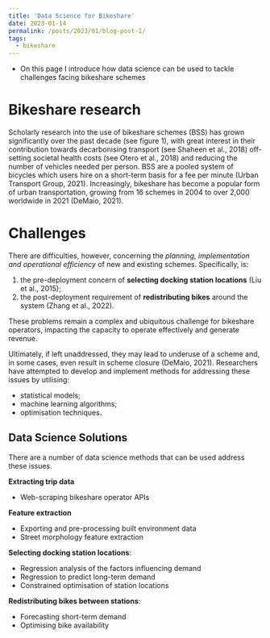 ```yaml
---
title: 'Data Science for Bikeshare'
date: 2023-01-14
permalink: /posts/2023/01/blog-post-1/
tags:
  - bikeshare
---
```

- On this page I introduce how data science can be used to tackle challenges facing bikeshare schemes 

Bikeshare research
===
Scholarly research into the use of bikeshare schemes (BSS) has grown significantly over the past decade (see figure 1), with great interest in their contribution towards decarbonising transport (see Shaheen et al., 2018) off-setting societal health costs (see Otero et al., 2018) and reducing the number of vehicles needed per person. BSS are a pooled system of bicycles which users hire on a short-term basis for a fee per minute (Urban Transport Group, 2021). Increasingly, bikeshare has become a popular form of urban transportation, growing from 16 schemes in 2004 to over 2,000 worldwide in 2021 (DeMaio, 2021). 

Challenges
===
There are difficulties, however, concerning the _planning, implementation and operational efficiency_ of new and existing schemes. Specifically, is: 
1. the pre-deployment concern of **selecting docking station locations** (Liu et al., 2015);
2. the post-deployment requirement of **redistributing bikes** around the system (Zhang et al., 2022).

These problems remain a complex and ubiquitous challenge for bikeshare operators, impacting the capacity to operate effectively and generate revenue. 

Ultimately, if left unaddressed, they may lead to underuse of a scheme and, in some cases, even result in scheme closure (DeMaio, 2021). Researchers have attempted to develop and implement methods for addressing these issues by utilising: 
- statistical models;
- machine learning algorithms;
- optimisation techniques. 

Data Science Solutions
---
There are a number of data science methods that can be used address these issues.

**Extracting trip data**
- Web-scraping bikeshare operator APIs

**Feature extraction**
- Exporting and pre-processing built environment data
- Street morphology feature extraction

**Selecting docking station locations**:
- Regression analysis of the factors influencing demand
- Regression to predict long-term demand
- Constrained optimisation of station locations

**Redistributing bikes between stations**:
- Forecasting short-term demand
- Optimising bike availability
